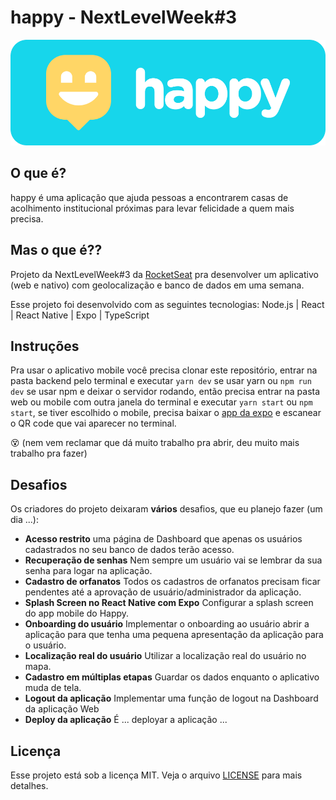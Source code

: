 # happy - NextLevelWeek#3

![happy](imagens/happy.png)

## O que é?
happy é uma aplicação que ajuda pessoas a encontrarem casas de acolhimento institucional próximas para levar felicidade a quem mais precisa.

## Mas o que é??
Projeto da NextLevelWeek#3 da [RocketSeat](https://app.rocketseat.com.br/dashboard) pra desenvolver um aplicativo (web e nativo) com geolocalização e banco de dados em uma semana.

Esse projeto foi desenvolvido com as seguintes tecnologias:
Node.js | React | React Native | Expo | TypeScript

## Instruções
Pra usar o aplicativo mobile você precisa clonar este repositório,
entrar na pasta backend pelo terminal e executar `yarn dev` se usar yarn ou `npm run dev` se usar npm e deixar o servidor rodando,
então precisa entrar na pasta web ou mobile com outra janela do terminal e executar `yarn start` ou `npm start`,
se tiver escolhido o mobile, precisa baixar o [app da expo](https://play.google.com/store/apps/details?id=host.exp.exponent&hl=pt_BR) e escanear o QR code que vai aparecer no terminal.

😵 (nem vem reclamar que dá muito trabalho pra abrir, deu muito mais trabalho pra fazer)

## Desafios
Os criadores do projeto deixaram **vários** desafios, que eu planejo fazer (um dia ...):
- **Acesso restrito**
uma página de Dashboard que apenas os usuários cadastrados no seu banco de dados terão acesso.
- **Recuperação de senhas**
Nem sempre um usuário vai se lembrar da sua senha para logar na aplicação.
- **Cadastro de orfanatos**
Todos os cadastros de orfanatos precisam ficar pendentes até a aprovação de usuário/administrador da aplicação.
- **Splash Screen no React Native com Expo**
Configurar a splash screen do app mobile do Happy.
- **Onboarding do usuário**
Implementar o onboarding ao usuário abrir a aplicação para que tenha uma pequena apresentação da aplicação para o usuário.
- **Localização real do usuário**
Utilizar a localização real do usuário no mapa.
- **Cadastro em múltiplas etapas**
Guardar os dados enquanto o aplicativo muda de tela.
- **Logout da aplicação**
Implementar uma função de logout na Dashboard da aplicação Web
- **Deploy da aplicação**
É ... deployar a aplicação ...

## Licença
Esse projeto está sob a licença MIT. Veja o arquivo [LICENSE](LICENSE.md) para mais detalhes.